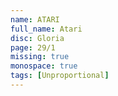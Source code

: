 ```yaml
---
name: ATARI
full_name: Atari
disc: Gloria
page: 29/1
missing: true
monospace: true
tags: [Unproportional]
---
```

